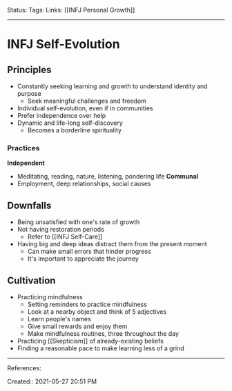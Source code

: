 Status:
Tags:
Links: [[INFJ Personal Growth]]
___
# INFJ Self-Evolution
## Principles
- Constantly seeking learning and growth to understand identity and purpose
	- Seek meaningful challenges and freedom
- Individual self-evolution, even if in communities
- Prefer independence over help
- Dynamic and life-long self-discovery
	- Becomes a borderline spirituality
### Practices
**Independent**
- Meditating, reading, nature, listening, pondering life
**Communal**
- Employment, deep relationships, social causes
## Downfalls 
- Being unsatisfied with one's rate of growth
- Not having restoration periods
	- Refer to [[INFJ Self-Care]]
- Having big and deep ideas distract them from the present moment
	- Can make small errors that hinder progress
	- It's important to appreciate the journey
## Cultivation
- Practicing mindfulness
	- Setting reminders to practice mindfulness
	- Look at a nearby object and think of 5 adjectives
	- Learn people's names
	- Give small rewards and enjoy them
	- Make mindfulness routines, three throughout the day
- Practicing [[Skepticism]] of already-existing beliefs
- Finding a reasonable pace to make learning less of a grind
___
References:

Created:: 2021-05-27 20:51 PM